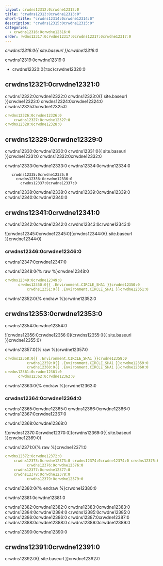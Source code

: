 ```yaml
---
layout: crwdns12312:0crwdne12312:0
title: "crwdns12313:0crwdne12313:0"
short-title: "crwdns12314:0crwdne12314:0"
description: "crwdns12315:0crwdne12315:0"
categories:
  - crwdns12316:0crwdne12316:0
order: rwdns12317:0crwdne12317:0crwdns12317:0crwdne12317:0
---
```

*crwdns12318:0{{ site.baseurl }}crwdne12318:0*

crwdns12319:0crwdne12319:0

* crwdns12320:0{:toc}crwdne12320:0

## crwdns12321:0crwdne12321:0

crwdns12322:0crwdne12322:0 crwdns12323:0{{ site.baseurl }}crwdne12323:0 crwdns12324:0crwdne12324:0 crwdns12325:0crwdne12325:0

```yaml
crwdns12326:0crwdne12326:0
    crwdns12327:0crwdne12327:0
crwdns12328:0crwdne12328:0          
```

## crwdns12329:0crwdne12329:0

crwdns12330:0crwdne12330:0 crwdns12331:0{{ site.baseurl }}crwdne12331:0 crwdns12332:0crwdne12332:0

crwdns12333:0crwdne12333:0 crwdns12334:0crwdne12334:0

       crwdns12335:0crwdne12335:0
         crwdns12336:0crwdne12336:0
           crwdns12337:0crwdne12337:0
    

crwdns12338:0crwdne12338:0 crwdns12339:0crwdne12339:0 crwdns12340:0crwdne12340:0

## crwdns12341:0crwdne12341:0

crwdns12342:0crwdne12342:0 crwdns12343:0crwdne12343:0

![crwdns12345:0crwdne12345:0](crwdns12344:0{{ site.baseurl }}crwdne12344:0)

### crwdns12346:0crwdne12346:0

crwdns12347:0crwdne12347:0

crwdns12348:0{% raw %}crwdne12348:0

```yaml
crwdns12349:0crwdne12349:0
      crwdns12350:0{{ .Environment.CIRCLE_SHA1 }}crwdne12350:0
          crwdns12351:0{{ .Environment.CIRCLE_SHA1 }}crwdne12351:0       
```

crwdns12352:0{% endraw %}crwdne12352:0

## crwdns12353:0crwdne12353:0

crwdns12354:0crwdne12354:0

![crwdns12356:0crwdne12356:0](crwdns12355:0{{ site.baseurl }}crwdne12355:0)

crwdns12357:0{% raw %}crwdne12357:0

```yaml
crwdns12358:0{{ .Environment.CIRCLE_SHA1 }}crwdne12358:0
          crwdns12359:0{{ .Environment.CIRCLE_SHA1 }}crwdne12359:0
          crwdns12360:0{{ .Environment.CIRCLE_SHA1 }}crwdne12360:0                          
crwdns12361:0crwdne12361:0
      crwdns12362:0crwdne12362:0
```

crwdns12363:0{% endraw %}crwdne12363:0

### crwdns12364:0crwdne12364:0

crwdns12365:0crwdne12365:0 crwdns12366:0crwdne12366:0 crwdns12367:0crwdne12367:0

crwdns12368:0crwdne12368:0

![crwdns12370:0crwdne12370:0](crwdns12369:0{{ site.baseurl }}crwdne12369:0)

crwdns12371:0{% raw %}crwdne12371:0

```yaml
crwdns12372:0crwdne12372:0   
    crwdns12373:0crwdne12373:0 crwdns12374:0crwdne12374:0 crwdns12375:0crwdne12375:0
          crwdns12376:0crwdne12376:0
    crwdns12377:0crwdne12377:0
    crwdns12378:0crwdne12378:0
          crwdns12379:0crwdne12379:0
```

crwdns12380:0{% endraw %}crwdne12380:0

crwdns12381:0crwdne12381:0

crwdns12382:0crwdne12382:0 crwdns12383:0crwdne12383:0 crwdns12384:0crwdne12384:0 crwdns12385:0crwdne12385:0 crwdns12386:0crwdne12386:0 crwdns12387:0crwdne12387:0 crwdns12388:0crwdne12388:0 crwdns12389:0crwdne12389:0

crwdns12390:0crwdne12390:0

## crwdns12391:0crwdne12391:0

crwdns12392:0{{ site.baseurl }}crwdne12392:0
